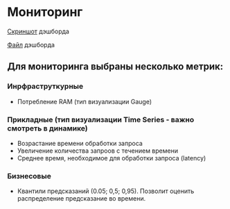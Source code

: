 # Мониторинг

[Скриншот](https://github.com/lebedevbogdan/mle-project-sprint-3-v001/blob/main/dashboard.png) дэшборда

[Файл](https://github.com/lebedevbogdan/mle-project-sprint-3-v001/blob/main/dashboard.json) дэшборда

## Для мониторинга выбраны несколько метрик:

### Инрфраструткурные
- Потребление RAM (тип визуализации Gauge)

### Прикладные (тип визуализации Time Series - важно смотреть в динамике)
- Возрастание времени обработки запроса
- Увеличение количества запроов с течением времени
- Среднее время, необходимое для обработки запроса (latency)

### Бизнесовые 
- Квантили предсказаний (0.05; 0,5; 0,95). Позволит оценить распределение предсказание во времени.
